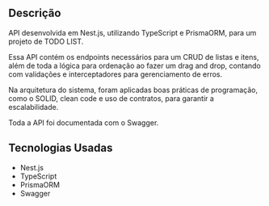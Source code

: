 ## Descrição
API desenvolvida em Nest.js, utilizando TypeScript e PrismaORM, para um projeto de TODO LIST. 

Essa API contém os endpoints necessários para um CRUD de listas e itens, além de toda a lógica para ordenação ao fazer um drag and drop, contando com validações e interceptadores para gerenciamento de erros. 

Na arquitetura do sistema, foram aplicadas boas práticas de programação, como o SOLID, clean code e uso de contratos, para garantir a escalabilidade.

Toda a API foi documentada com o Swagger.

## Tecnologias Usadas
* Nest.js
* TypeScript
* PrismaORM
* Swagger

